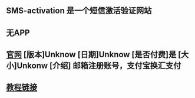 #
SMS-activation 是一个短信激活验证网站
-------------
无APP
--------------
[官网](https://sms-activate.guru)
[版本]Unknow
[日期]Unknow
[是否付费]是
[大小]Unkonw
[介绍] 
邮箱注册账号，支付宝换汇支付
------------------
[教程链接](无)
--------------------